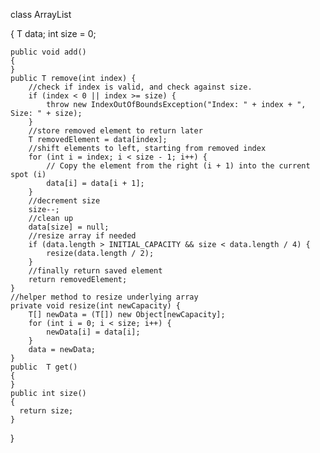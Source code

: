 class ArrayList<T>
 
{
    T data;
    int size = 0;

    public void add()
    {
    }
    public T remove(int index) {
        //check if index is valid, and check against size.
        if (index < 0 || index >= size) {
            throw new IndexOutOfBoundsException("Index: " + index + ", Size: " + size);
        }
        //store removed element to return later
        T removedElement = data[index];
        //shift elements to left, starting from removed index
        for (int i = index; i < size - 1; i++) {
            // Copy the element from the right (i + 1) into the current spot (i)
            data[i] = data[i + 1];
        }
        //decrement size
        size--;
        //clean up
        data[size] = null;
        //resize array if needed
        if (data.length > INITIAL_CAPACITY && size < data.length / 4) {
            resize(data.length / 2);
        }
        //finally return saved element
        return removedElement;
    } 
    //helper method to resize underlying array
    private void resize(int newCapacity) {
        T[] newData = (T[]) new Object[newCapacity];
        for (int i = 0; i < size; i++) {
            newData[i] = data[i];
        }
        data = newData;
    }
    public  T get()
    {
    }
    public int size()
    {
      return size;
    }
    
}
